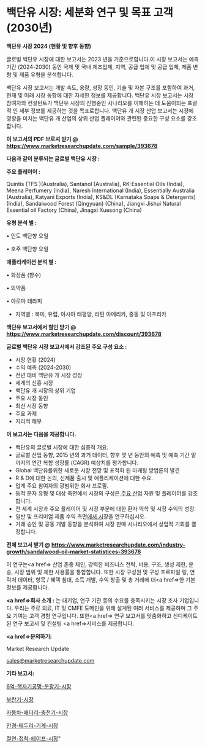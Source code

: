 # 백단유 시장: 세분화 연구 및 목표 고객(2030년)

<strong>백단유 시장 2024 (현황 및 향후 동향)</strong>

글로벌 백단유 시장에 대한 보고서는 2023 년을 기준으로합니다.이 시장 보고서는 예측 기간 (2024-2030) 동안 국제 및 국내 제조업체, 지역, 공급 업체 및 공급 업체, 제품 변형 및 제품 유형을 분석합니다.

백단유 시장 보고서는 개발 속도, 용량, 성장 동인, 기술 및 자본 구조를 포함하여 과거, 현재 및 미래 시장 동향에 대한 자세한 정보를 제공합니다. 백단유 시장 보고서는 시장 참여자와 컨설턴트가 백단유 시장의 진행중인 시나리오를 이해하는 데 도움이되는 포괄적 인 세부 정보를 제공하는 것을 목표로합니다. 백단유 개 시장 산업 보고서는 시장에 영향을 미치는 백단유 개 산업의 상위 산업 플레이어와 관련된 중요한 구성 요소를 강조합니다.



<strong>이 보고서의 PDF 브로셔 받기 @ <a href=https://www.marketresearchupdate.com/sample/393678>https://www.marketresearchupdate.com/sample/393678</a></strong>



<strong>다음과 같이 분류되는 글로벌 백단유 시장 :</strong>



<strong>주요 플레이어 :</strong>

Quintis (TFS )(Australia), Santanol (Australia), RK-Essential Oils (India), Meena Perfumery (India), Naresh International (India), Essentially Australia (Australia), Katyani Exports (India), KS&DL (Karnataka Soaps & Detergents)(India), Sandalwood Forest (Qingyuan) (China), Jiangxi Jishui Natural Essential oil Factory (China), Jinagxi Xuesong (China)



<strong>유형 분석 별 :</strong>

• 인도 백단향 오일

• 호주 백단향 오일



<strong>애플리케이션 분석 별 :</strong>

• 화장품 (향수)

• 의약품

• 아로마 테라피

<ul>
  <li>지역별 : 북미, 유럽, 아시아 태평양, 라틴 아메리카, 중동 및 아프리카</li>
</ul>


<strong>백단유 보고서에서 할인 받기 @ <a href=https://www.marketresearchupdate.com/discount/393678>https://www.marketresearchupdate.com/discount/393678</a></strong>



<strong>글로벌 백단유 시장 보고서에서 강조된 주요 구성 요소 :</strong>
<ul>
  <li>시장 현황 (2024)</li>
  <li>수익 예측 (2024-2030)</li>
  <li>전년 대비 백단유 개 시장 성장</li>
  <li>세계의 신흥 시장</li>
  <li>백단유 개 시장의 상위 기업</li>
  <li>주요 시장 동인</li>
  <li>최신 시장 동향</li>
  <li>주요 과제</li>
  <li>지리적 해부</li>
</ul>


<strong>이 보고서는 다음을 제공합니다.</strong>
<ul>
  <li>백단유의 글로벌 시장에 대한 심층적 개요.</li>
  <li>글로벌 산업 동향, 2015 년의 과거 데이터, 향후 몇 년 동안의 예측 및 예측 기간 말까지의 연간 복합 성장률 (CAGR) 예상치를 평가합니다.</li>
  <li>Global 백단유를위한 새로운 시장 전망 및 표적화 된 마케팅 방법론의 발견</li>
  <li>R &amp; D에 대한 논의, 신제품 출시 및 애플리케이션에 대한 수요.</li>
  <li>업계 주요 참여자의 광범위한 회사 프로필.</li>
  <li>동적 분자 유형 및 대상 측면에서 시장의 구성은<a href=> 주요 산</a>업 자원 및 플레이어를 강조합니다.</li>
  <li>전 세계 시장과 주요 플레이어 및 시장 부문에 대한 환자 역학 및 시장 수익의 성장.</li>
  <li>일반 및 프리미엄 제품 수익 측면<a href=>에서 시</a>장을 연구하십시오.</li>
  <li>거래 승인 및 공동 개발 동향을 분석하여 시장 판매 시나리오에서 상업적 기회를 결정합니다.</li>
</ul>



<strong>전체 보고서 받기 @ <a href=https://www.marketresearchupdate.com/industry-growth/sandalwood-oil-market-statistices-393678>https://www.marketresearchupdate.com/industry-growth/sandalwood-oil-market-statistices-393678</a></strong>

이 연구는<a href=> 산업 존중</a> 체인, 강력한 비즈니스 전략, 비용, 구조, 생성 제한, 운송, 시장 범위 및 제한 사용률을 통합합니다. 또한 시장 구성원 및 구성 프로파일 링, 연락처 데이터, 항목 / 혜택 침대, 소득 개발, 수익 창출 및 총 거래에 대<a href=>한 기본 </a>정보를 제공합니다.



<strong><a href=>회사 소</a>개 :</strong>
는 대기업, 연구 기관 등의 수요를 충족시키는 시장 조사 기업입니다. 우리는 주로 의료, IT 및 CMFE 도메인을 위해 설계된 여러 서비스를 제공하며 그 주요 기여는 고객 경험 연구입니다. 또한<a href=> 연구 보</a>고서를 맞춤화하고 신디케이트 된 연구 보고서 및 컨설팅 <a href=>서비스</a>를 제공합니다.



<strong><a href=>문의하기:</a></strong>

Market Research Update

sales@marketresearchupdate.com



<strong>기타 보고서:</strong>

<a href=https://www.linkedin.com/pulse/6억-핵자기공명-분광기-시장-진입-전략-및-위험-평가2029년-market-matrix-musings-analysis/>6억-핵자기공명-분광기-시장</a>

<a href=https://www.linkedin.com/pulse/부란기-시장-경쟁-분석-및-성장-잠재력-2029-survey-spotlight-pro-24-analysis-inyyf/>부란기-시장</a>

<a href=https://www.linkedin.com/pulse/자동차-배터리-충전기-시장-세분화-연구-및-목표-고객2029년-data-dive-diaries-24-analysis-kyqff/>자동차-배터리-충전기-시장</a>

<a href=https://www.linkedin.com/pulse/안경-테두리-기계-시장-규모-및-성장-2023-analytics-avenue-adventures-24-ana-xnfsf/>안경-테두리-기계-시장</a>

<a href=https://www.linkedin.com/pulse/절연-접착-테이프-시장-세분화-연구-및-목표-고객2030년-analytics-alchemy-360-analysis-zne1f/>절연-접착-테이프-시장</a>"
